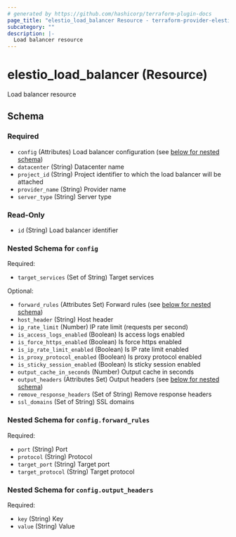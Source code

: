 ```yaml
---
# generated by https://github.com/hashicorp/terraform-plugin-docs
page_title: "elestio_load_balancer Resource - terraform-provider-elestio"
subcategory: ""
description: |-
  Load balancer resource
---
```


# elestio_load_balancer (Resource)

Load balancer resource



<!-- schema generated by tfplugindocs -->
## Schema

### Required

- `config` (Attributes) Load balancer configuration (see [below for nested schema](#nestedatt--config))
- `datacenter` (String) Datacenter name
- `project_id` (String) Project identifier to which the load balancer will be attached
- `provider_name` (String) Provider name
- `server_type` (String) Server type

### Read-Only

- `id` (String) Load balancer identifier

<a id="nestedatt--config"></a>
### Nested Schema for `config`

Required:

- `target_services` (Set of String) Target services

Optional:

- `forward_rules` (Attributes Set) Forward rules (see [below for nested schema](#nestedatt--config--forward_rules))
- `host_header` (String) Host header
- `ip_rate_limit` (Number) IP rate limit (requests per second)
- `is_access_logs_enabled` (Boolean) Is access logs enabled
- `is_force_https_enabled` (Boolean) Is force https enabled
- `is_ip_rate_limit_enabled` (Boolean) Is IP rate limit enabled
- `is_proxy_protocol_enabled` (Boolean) Is proxy protocol enabled
- `is_sticky_session_enabled` (Boolean) Is sticky session enabled
- `output_cache_in_seconds` (Number) Output cache in seconds
- `output_headers` (Attributes Set) Output headers (see [below for nested schema](#nestedatt--config--output_headers))
- `remove_response_headers` (Set of String) Remove response headers
- `ssl_domains` (Set of String) SSL domains

<a id="nestedatt--config--forward_rules"></a>
### Nested Schema for `config.forward_rules`

Required:

- `port` (String) Port
- `protocol` (String) Protocol
- `target_port` (String) Target port
- `target_protocol` (String) Target protocol


<a id="nestedatt--config--output_headers"></a>
### Nested Schema for `config.output_headers`

Required:

- `key` (String) Key
- `value` (String) Value
